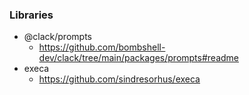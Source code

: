 
### Libraries
- @clack/prompts
  - https://github.com/bombshell-dev/clack/tree/main/packages/prompts#readme
- execa
  - https://github.com/sindresorhus/execa
